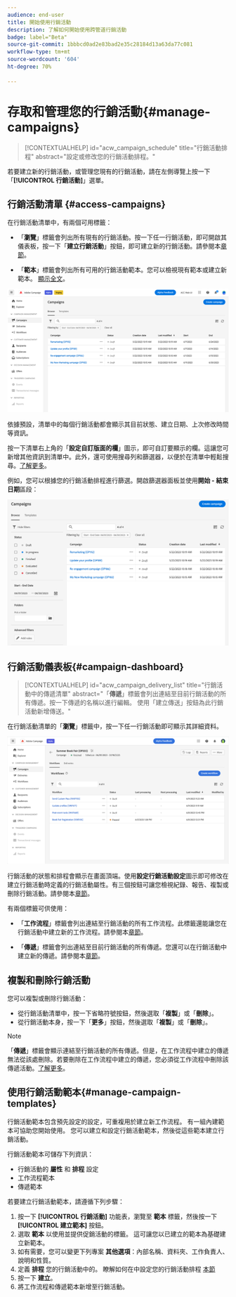 ```yaml
---
audience: end-user
title: 開始使用行銷活動
description: 了解如何開始使用跨管道行銷活動
badge: label="Beta"
source-git-commit: 1bbbcd0ad2e83bad2e35c28184d13a63da77c081
workflow-type: tm+mt
source-wordcount: '604'
ht-degree: 70%

---
```



# 存取和管理您的行銷活動{#manage-campaigns}

>[!CONTEXTUALHELP]
>id="acw_campaign_schedule"
>title="行銷活動排程"
>abstract="設定或修改您的行銷活動排程。"

若要建立新的行銷活動，或管理您現有的行銷活動，請在左側導覽上按一下「**[!UICONTROL 行銷活動]**」選單。

## 行銷活動清單 {#access-campaigns}

在行銷活動清單中，有兩個可用標籤：

* 「**瀏覽**」標籤會列出所有現有的行銷活動。按一下任一行銷活動，即可開啟其儀表板，按一下「**建立行銷活動**」按鈕，即可建立新的行銷活動。請參閱本[章節](create-campaigns.md#create-campaigns)。

* 「**範本**」標籤會列出所有可用的行銷活動範本。您可以檢視現有範本或建立新範本。 [顯示全文](#manage-campaign-templates)。

![行銷活動清單](assets/campaign-list.png)

依據預設，清單中的每個行銷活動都會顯示其目前狀態、建立日期、上次修改時間等資訊。

按一下清單右上角的「**設定自訂版面的欄**」圖示，即可自訂要顯示的欄。這讓您可新增其他資訊到清單中。此外，還可使用搜尋列和篩選器，以便於在清單中輕鬆搜尋。[了解更多](../get-started/user-interface.md#list-screens)。

例如，您可以根據您的行銷活動排程進行篩選。開啟篩選器面板並使用&#x200B;**開始 - 結束日期**&#x200B;區段：

![行銷活動篩選器](assets/campaign-filter-on-dates.png)

## 行銷活動儀表板{#campaign-dashboard}

>[!CONTEXTUALHELP]
>id="acw_campaign_delivery_list"
>title="行銷活動中的傳遞清單"
>abstract="「**傳遞**」標籤會列出連結至目前行銷活動的所有傳遞。按一下傳遞的名稱以進行編輯。 使用「建立傳送」按鈕為此行銷活動新增傳送。"

在行銷活動清單的「**瀏覽**」標籤中，按一下任一行銷活動即可顯示其詳細資料。

![行銷活動儀表板](assets/campaign-dashboard.png)

行銷活動的狀態和排程會顯示在畫面頂端。使用&#x200B;**設定行銷活動設定**&#x200B;圖示即可修改在建立行銷活動時定義的行銷活動屬性。有三個按鈕可讓您檢視紀錄、報告、複製或刪除行銷活動。請參閱本[章節](create-campaigns.md#create-campaigns)。

有兩個標籤可供使用：

* 「**工作流程**」標籤會列出連結至行銷活動的所有工作流程。此標籤還能讓您在行銷活動中建立新的工作流程。請參閱本[章節](create-campaigns.md#create-campaigns)。

* 「**傳遞**」標籤會列出連結至目前行銷活動的所有傳遞。您還可以在行銷活動中建立新的傳遞。請參閱本[章節](create-campaigns.md#create-campaigns)。

## 複製和刪除行銷活動

您可以複製或刪除行銷活動：

* 從行銷活動清單中，按一下省略符號按鈕，然後選取「**複製**」或「**刪除**」。
* 從行銷活動本身，按一下「**更多**」按鈕，然後選取「**複製**」或「**刪除**」。

>[!NOTE]
>
>「**傳遞**」標籤會顯示連結至行銷活動的所有傳遞。但是，在工作流程中建立的傳遞無法從該處刪除。若要刪除在工作流程中建立的傳遞，您必須從工作流程中刪除該傳遞活動。[了解更多](../msg/gs-messages.md#delivery-delete)。

## 使用行銷活動範本{#manage-campaign-templates}

行銷活動範本包含預先設定的設定，可重複用於建立新工作流程。 有一組內建範本可協助您開始使用。 您可以建立和設定行銷活動範本，然後從這些範本建立行銷活動。

行銷活動範本可儲存下列資訊：

* 行銷活動的 **屬性** 和 **排程** 設定
* 工作流程範本
* 傳遞範本

若要建立行銷活動範本，請遵循下列步驟：

1. 按一下 **[!UICONTROL 行銷活動]** 功能表，瀏覽至 **範本** 標籤，然後按一下 **[!UICONTROL 建立範本]** 按鈕。
1. 選取 **範本** 以使用並提供促銷活動的標籤。 這可讓您以已建立的範本為基礎建立新範本。
1. 如有需要，您可以變更下列專案 **其他選項**：內部名稱、資料夾、工作負責人、說明和性質。
1. 定義 **排程** 您的行銷活動中的。 瞭解如何在中設定您的行銷活動排程 [本節](create-campaigns.md#campaign-schedule)
1. 按一下 **建立**。
1. 將工作流程和傳遞範本新增至行銷活動。
